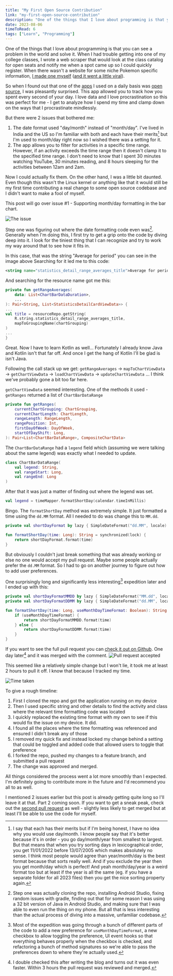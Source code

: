 ```yaml
---
title: "My First Open Source Contribution"
link: "my-first-open-source-contribution"
description: "One of the things that I love about programming is that you can see a problem in the world and solve it. So when I found out that one of the apps I used on a daily basis was open source, I was pleasantly surprised"
date: 2023-08-06
timeToRead: 6
tags: ["Learn", "Programming"]
---
```


One of the things that I love about programming is that you can see a problem in the world and solve it. When I had trouble getting into one of my college classes, I wrote a web scraper that would look at the class catalog for open seats and notify me when a spot came up so I could quickly register. When there wasn't a website for some niche Pokemon specific information, [I made one myself](https://www.preethamrn.com/pokemondens/) ([and it went a little viral](https://www.reddit.com/r/PokemonSwordAndShield/comments/es50l6/update_interactive_map_of_the_wild_area_with_list/)).

So when I found out that one of the [apps](https://play.google.com/store/apps/details?id=com.razeeman.util.simpletimetracker) I used on a daily basis was [open source](https://github.com/Razeeman/Android-SimpleTimeTracker), I was pleasantly surprised. This app allowed you to track how you spent every second of your day. I love data and I love procrastination so this was perfect for me - I get to analyze how I spend my time and clamp down on the ways that I procrastinate mindlessly.

But there were 2 issues that bothered me:
1. The date format used "day/month" instead of "month/day". I've lived in India and the US so I'm familiar with both and each have their merits[^1] but I'm used to month/day right now so I wished there was a setting for it.
2. The app allows you to filter for activities in a specific time range. However, if an activity exceeds the time range then it doesn't clamp it to the specified time range. I don't need to know that I spent 30 minutes watching YouTube, 30 minutes reading, and 8 hours sleeping for the activities between 12am and 2am.

Now I could actually fix them. On the other hand, I was a little bit daunted. Even though this wasn't the Linux kernel or anything like that it would still be my first time contributing a real change to some open source codebase and I didn't want to make a fool of myself.

This post will go over issue #1 - Supporting month/day formatting in the bar chart.

![The issue](/posts/my-first-open-source-contribution/issue.png)

Step one was figuring out where the date formatting code even was[^2]. Generally when I'm doing this, I first try to get a grip onto the code by diving deep into it. I look for the tiniest thing that I can recognize and try to work my way around that to see how it fits in.

In this case, that was the string "Average for period" you can see in the image above
Searching for it led me to this code:
```xml
<string name="statistics_detail_range_averages_title">Average for period: %s</string>
```

And searching for the resource name got me this:
```kotlin
private fun getRangeAverages(  
    data: List<ChartBarDataDuration>,  
    ...
): Pair<String, List<StatisticsDetailCardViewData>> {
...
val title = resourceRepo.getString(  
    R.string.statistics_detail_range_averages_title,  
    mapToGroupingName(chartGrouping)  
)
...
}
```

Great. Now I have to learn Kotlin as well... Fortunately I already know Java and Kotlin isn't that far off. And once I get the hang of Kotlin I'll be glad is isn't Java.

Following the call stack up we get: `getRangeAverages` -> `mapToChartViewData` -> `getChartViewData` -> `loadChartViewData` -> `updateChartViewData` ... I think we've probably gone a bit too far here.

`getChartViewData` seemed interesting. One of the methods it used - `getRanges` returned a list of `ChartBarDataRange`
```kotlin
private fun getRanges(  
    currentChartGrouping: ChartGrouping,  
    currentChartLength: ChartLength,  
    rangeLength: RangeLength,  
    rangePosition: Int,  
    firstDayOfWeek: DayOfWeek,  
    startOfDayShift: Long,  
): Pair<List<ChartBarDataRange>, CompositeChartData>
```

The `ChartBarDataRange` had a `legend` field which (assuming we were talking about the same legend) was exactly what I needed to update.
```kotlin
class ChartBarDataRange(  
    val legend: String,  
    val rangeStart: Long,  
    val rangeEnd: Long  
)
```

After that it was just a matter of finding out where the legend was set.
```kotlin
val legend = timeMapper.formatShortDay(calendar.timeInMillis)
```

Bingo.
The `formatShortDay` method was extremely simple. It just formatted a time using the `dd.MM` format. All I needed to do was change this to `MM.dd`.
```kotlin
private val shortDayFormat by lazy { SimpleDateFormat("dd.MM", locale) }

fun formatShortDay(time: Long): String = synchronized(lock) {  
    return shortDayFormat.format(time)    
}
```

But obviously I couldn't just break something that was already working or else no one would accept my pull request. Maybe some people actually prefer the `dd.MM` format. So I had to go on another journey to figure out how to add user preferences.

One surprisingly long and significantly less interesting[^3] expedition later and I ended up with this:
```kotlin
private val shortDayFormatMMDD by lazy { SimpleDateFormat("MM.dd", locale) }  
private val shortDayFormatDDMM by lazy { SimpleDateFormat("dd.MM", locale) }

fun formatShortDay(time: Long, useMonthDayTimeFormat: Boolean): String = synchronized(lock) {  
    if (useMonthDayTimeFormat) {  
        return shortDayFormatMMDD.format(time)  
    } else {  
        return shortDayFormatDDMM.format(time)  
    }  
}
```

If you want to see the full pull request you can [check it out on Github](https://github.com/Razeeman/Android-SimpleTimeTracker/pull/118). One day later[^4] and it was merged with the comment.
![Pull request accepted](/posts/my-first-open-source-contribution/pr-accepted.png)

This seemed like a relatively simple change but I won't lie, it took me at least 2 hours to pull it off. I know that because I tracked my time.

![Time taken](/posts/my-first-open-source-contribution/time-taken.png)

To give a rough timeline:

1. First I cloned the repo and got the application running on my device
2. Then I used specific string and other details to find the activity and class where the relevant time formatting code was located
3. I quickly replaced the existing time format with my own to see if this would fix the issue on my device. It did. 
4. I found all the places where the time formatting was referenced and ensured I didn't break any of those
5. I removed my quick fix and instead locked my change behind a setting that could be toggled and added code that allowed users to toggle that preference
6. I forked the repo, pushed my changes to a feature branch, and submitted a pull request
7. The change was approved and merged.

All things considered the process went a lot more smoothly than I expected. I'm definitely going to contribute more in the future and I'd recommend you all to as well.

I mentioned 2 issues earlier but this post is already getting quite long so I'll leave it at that. Part 2 coming soon. If you want to get a sneak peak, check out the [second pull request](https://github.com/Razeeman/Android-SimpleTimeTracker/pull/119) as well - slightly less likely to get merged but at least I'll be able to use the code for myself.

[^1]: I say that each has their merits but if I'm being honest, I have no idea why you would use day/month. I know people say that it's better because it's in order - you go day/month/year from smallest to largest. But that means that when you try sorting days in lexicographical order, you get 11/01/2022 before 13/07/2005 which makes absolutely no sense. I think most people would agree than year/month/day is the best format because that sorts really well. And if you exclude the year then you get month/day which is perfect! And yeah month/day/year is a weird format too but at least if the year is all the same (eg. if you have a separate folder for all 2023 files) then you get the nice sorting property again.

[^2]: Step one was actually cloning the repo, installing Android Studio, fixing random issues with gradle, finding out that for some reason I was using a 32 bit version of Java in Android Studio, and making sure that I was able to even run the thing on my phone. But all that is less interesting than the actual process of diving into a massive, unfamiliar codebase.

[^3]: Most of the expedition was going through a bunch of different parts of the code to add a new preference for `useMonthDayTimeFormat`, a new checkbox to allow toggling the preference, UI event hooks so that everything behaves properly when the checkbox is checked, and refactoring a bunch of method signatures so we're able to pass the preferences down to where they're actually used.

[^4]: I double checked this after writing the blog and turns out it was even faster. Within 3 hours the pull request was reviewed and merged.